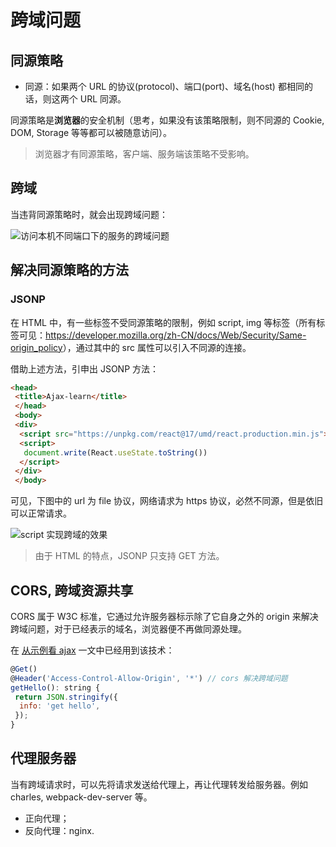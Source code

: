 # 跨域问题

## 同源策略

- 同源：如果两个 URL 的协议(protocol)、端口(port)、域名(host) 都相同的话，则这两个 URL 同源。

同源策略是**浏览器**的安全机制（思考，如果没有该策略限制，则不同源的 Cookie, DOM, Storage 等等都可以被随意访问）。

> 浏览器才有同源策略，客户端、服务端该策略不受影响。

## 跨域

当违背同源策略时，就会出现跨域问题：

![访问本机不同端口下的服务的跨域问题](https://img-blog.csdnimg.cn/20210614182444710.png)

## 解决同源策略的方法

### JSONP

在 HTML 中，有一些标签不受同源策略的限制，例如 script, img 等标签（所有标签可见：<https://developer.mozilla.org/zh-CN/docs/Web/Security/Same-origin_policy>），通过其中的 src 属性可以引入不同源的连接。

借助上述方法，引申出 JSONP 方法：

```html
<head>
 <title>Ajax-learn</title>
 </head>
 <body>
 <div>
  <script src="https://unpkg.com/react@17/umd/react.production.min.js"></script>
  <script>
   document.write(React.useState.toString())
  </script>
 </div>
 </body>
```

可见，下图中的 url 为 file 协议，网络请求为 https 协议，必然不同源，但是依旧可以正常请求。

![script 实现跨域的效果](https://img-blog.csdnimg.cn/20210614190435992.png)

> 由于 HTML 的特点，JSONP 只支持 GET 方法。

## CORS, 跨域资源共享

CORS 属于 W3C 标准，它通过允许服务器标示除了它自身之外的 origin 来解决跨域问题，对于已经表示的域名，浏览器便不再做同源处理。

在 [从示例看 ajax](../从示例来看Ajax/README#示例) 一文中已经用到该技术：

```js
@Get()
@Header('Access-Control-Allow-Origin', '*') // cors 解决跨域问题
getHello(): string {
 return JSON.stringify({
  info: 'get hello',
 });
}
```

## 代理服务器

当有跨域请求时，可以先将请求发送给代理上，再让代理转发给服务器。例如 charles, webpack-dev-server 等。

- 正向代理；
- 反向代理：nginx.
